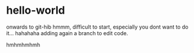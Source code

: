 # hello-world
onwards to git-hib
hmmm, difficult to start, especially you dont want to do it... hahahaha
adding again a branch to edit code.


hmhmhmhmh
